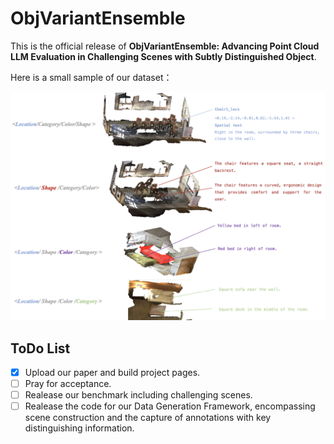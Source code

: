 # ObjVariantEnsemble
 This is the official release of **ObjVariantEnsemble: Advancing Point Cloud LLM Evaluation in Challenging Scenes with Subtly Distinguished Object**.

 Here is a small sample of our dataset：


![](Examples/Sample.png)
## ToDo List
- [x] Upload our paper and build project pages.
- [ ] Pray for acceptance.
- [ ] Realease our benchmark including challenging scenes.
- [ ] Realease the code for our Data Generation Framework, encompassing scene construction and the capture of annotations with key distinguishing information.
